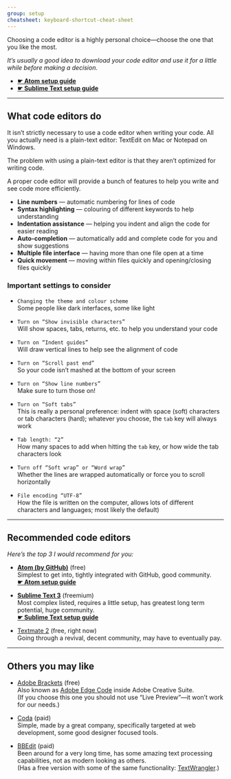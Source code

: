 ```yaml
---
group: setup
cheatsheet: keyboard-shortcut-cheat-sheet
---
```


Choosing a code editor is a highly personal choice—choose the one that you like the most.

*It’s usually a good idea to download your code editor and use it for a little while before making a decision.*

- **[☛ Atom setup guide](/topics/atom/)**
- **[☛ Sublime Text setup guide](/topics/sublime-text/)**

---

## What code editors do

It isn’t strictly necessary to use a code editor when writing your code. All you actually need is a plain-text editor: TextEdit on Mac or Notepad on Windows.

The problem with using a plain-text editor is that they aren’t optimized for writing code.

A proper code editor will provide a bunch of features to help you write and see code more efficiently.

- **Line numbers** — automatic numbering for lines of code
- **Syntax highlighting** — colouring of different keywords to help understanding
- **Indentation assistance** — helping you indent and align the code for easier reading
- **Auto-completion** — automatically add and complete code for you and show suggestions
- **Multiple file interface** — having more than one file open at a time
- **Quick movement** — moving within files quickly and opening/closing files quickly

### Important settings to consider

- `Changing the theme and colour scheme`<br>
	Some people like dark interfaces, some like light

- `Turn on “Show invisible characters”`<br>
	Will show spaces, tabs, returns, etc. to help you understand your code

- `Turn on “Indent guides”`<br>
	Will draw vertical lines to help see the alignment of code

- `Turn on “Scroll past end”`<br>
	So your code isn’t mashed at the bottom of your screen

- `Turn on “Show line numbers”`<br>
	Make sure to turn those on!

- `Turn on “Soft tabs”`<br>
	This is really a personal preference: indent with space (soft) characters or tab characters (hard); whatever you choose, the `tab` key will always work

- `Tab length: “2”`<br>
	How many spaces to add when hitting the `tab` key, or how wide the tab characters look

- `Turn off “Soft wrap” or “Word wrap”`<br>
	Whether the lines are wrapped automatically or force you to scroll horizontally

- `File encoding “UTF-8”`<br>
	How the file is written on the computer, allows lots of different characters and languages; most likely the default)

---

## Recommended code editors

*Here’s the top 3 I would recommend for you:*

- **[Atom (by GitHub)](https://atom.io/)** (free)<br>
	Simplest to get into, tightly integrated with GitHub, good community.<br>
	**[☛ Atom setup guide](atom)**

- **[Sublime Text 3](http://www.sublimetext.com/)** (freemium)<br>
	Most complex listed, requires a little setup, has greatest long term potential, huge community.<br>
	**[☛ Sublime Text setup guide](sublime-text)**

- [Textmate 2](http://macromates.com/) (free, right now)<br>
	Going through a revival, decent community, may have to eventually pay.

---

## Others you may like

- [Adobe Brackets](http://brackets.io/) (free)<br>
	Also known as [Adobe Edge Code](https://creative.adobe.com/products/code) inside Adobe Creative Suite.<br>
	(If you choose this one you should not use “Live Preview”—it won’t work for our needs.)

- [Coda](https://www.panic.com/coda/) (paid)<br>
	Simple, made by a great company, specifically targeted at web development, some good designer focused tools.

- [BBEdit](http://www.barebones.com/products/bbedit/) (paid)<br>
	Been around for a very long time, has some amazing text processing capabilities, not as modern looking as others.<br>
	(Has a free version with some of the same functionality: [TextWrangler](http://www.barebones.com/products/textwrangler/).)
